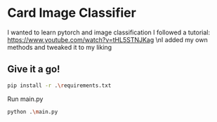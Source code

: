 # Card Image Classifier
I wanted to learn pytorch and image classification
I followed a tutorial: https://www.youtube.com/watch?v=tHL5STNJKag
\nI added my own methods and tweaked it to my liking

## Give it a go!
```bash
pip install -r .\requirements.txt
```
Run main.py
```bash
python .\main.py
```
